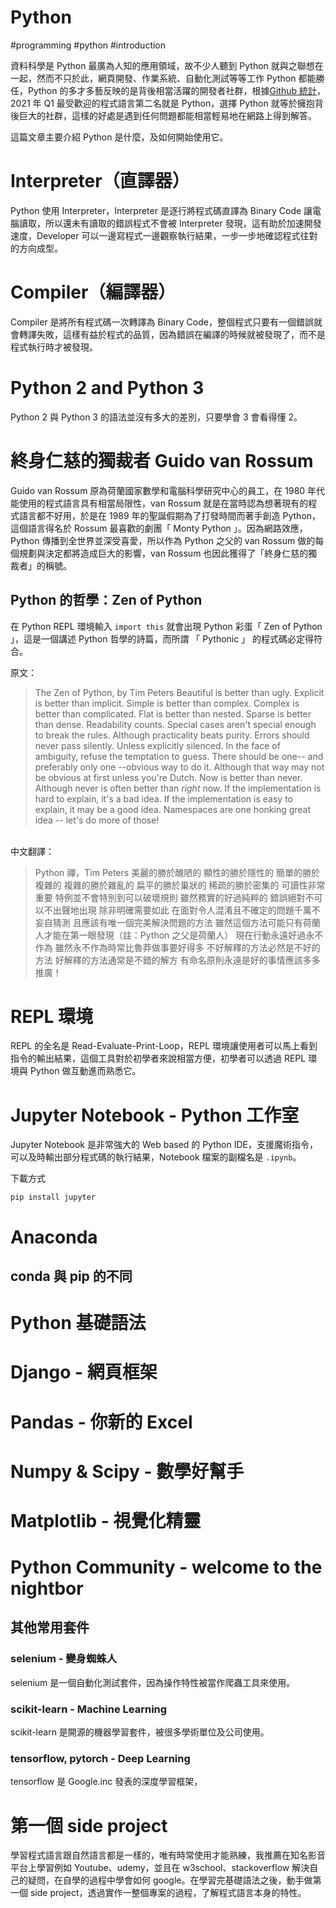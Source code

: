 # Python
#programming #python #introduction

資料科學是 Python 最廣為人知的應用領域，故不少人聽到 Python 就與之聯想在一起，然而不只於此，網頁開發、作業系統、自動化測試等等工作 Python 都能勝任，Python 的多才多藝反映的是背後相當活躍的開發者社群，根據[Github 統計](https://madnight.github.io/githut/#/pull_requests/2021/1)，2021 年 Q1 最受歡迎的程式語言第二名就是 Python，選擇 Python 就等於擁抱背後巨大的社群，這樣的好處是遇到任何問題都能相當輕易地在網路上得到解答。

這篇文章主要介紹 Python 是什麼，及如何開始使用它。

# Interpreter（直譯器）
Python 使用 Interpreter，Interpreter 是逐行將程式碼直譯為 Binary Code 讓電腦讀取，所以還未有讀取的錯誤程式不會被 Interpreter 發現，這有助於加速開發速度，Developer 可以一邊寫程式一邊觀察執行結果，一步一步地確認程式往對的方向成型。

# Compiler（編譯器）
Compiler 是將所有程式碼一次轉譯為 Binary Code，整個程式只要有一個錯誤就會轉譯失敗，這樣有益於程式的品質，因為錯誤在編譯的時候就被發現了，而不是程式執行時才被發現。

# Python 2 and Python 3
Python 2 與 Python 3 的語法並沒有多大的差別，只要學會 3 會看得懂 2。

# 終身仁慈的獨裁者 Guido van Rossum

Guido van Rossum 原為荷蘭國家數學和電腦科學研究中心的員工，在 1980 年代能使用的程式語言具有相當局限性，van Rossum 就是在當時認為想著現有的程式語言都不好用，於是在 1989 年的聖誕假期為了打發時間而著手創造 Python，這個語言得名於 Rossum 最喜歡的劇團「 Monty Python 」。因為網路效應，Python 傳播到全世界並深受喜愛，所以作為 Python 之父的 van Rossum 做的每個規劃與決定都將造成巨大的影響，van Rossum 也因此獲得了「終身仁慈的獨裁者」的稱號。

## Python 的哲學：Zen of Python

在 Python REPL 環境輸入 `import this` 就會出現 Python 彩蛋「 Zen of Python 」，這是一個講述 Python 哲學的詩篇，而所謂 「 Pythonic 」 的程式碼必定得符合。

原文：
> The Zen of Python, by Tim Peters
> Beautiful is better than ugly.
> Explicit is better than implicit.
> Simple is better than complex.
> Complex is better than complicated.
> Flat is better than nested.
> Sparse is better than dense.
> Readability counts.
> Special cases aren't special enough to break the rules.
> Although practicality beats purity.
> Errors should never pass silently.
> Unless explicitly silenced.
> In the face of ambiguity, refuse the temptation to guess.
> There should be one-- and preferably only one --obvious way to do it.
> Although that way may not be obvious at first unless you're Dutch.
> Now is better than never.
> Although never is often better than *right* now.
> If the implementation is hard to explain, it's a bad idea.
> If the implementation is easy to explain, it may be a good idea.
> Namespaces are one honking great idea -- let's do more of those!

<br />
中文翻譯：

> Python 禪，Tim Peters
> 美麗的勝於醜陋的
> 顯性的勝於隱性的
> 簡單的勝於複雜的
> 複雜的勝於雜亂的
> 扁平的勝於巢狀的
> 稀疏的勝於密集的
> 可讀性非常重要
> 特例並不會特別到可以破壞規則
> 雖然務實的好過純粹的
> 錯誤絕對不可以不出聲地出現
> 除非明確需要如此
> 在面對令人混淆且不確定的問題千萬不妄自猜測
> 且應該有唯一個完美解決問題的方法
> 雖然這個方法可能只有荷蘭人才能在第一眼發現（註：Python 之父是荷蘭人）
> 現在行動永遠好過永不作為
> 雖然永不作為時常比魯莽做事要好得多
> 不好解釋的方法必然是不好的方法
> 好解釋的方法通常是不錯的解方
> 有命名原則永遠是好的事情應該多多推廣！


# REPL 環境
REPL 的全名是 Read-Evaluate-Print-Loop，REPL 環境讓使用者可以馬上看到指令的輸出結果，這個工具對於初學者來說相當方便，初學者可以透過 REPL 環境與 Python 做互動進而熟悉它。

# Jupyter Notebook - Python 工作室

Jupyter Notebook 是非常強大的 Web based 的 Python IDE，支援魔術指令，可以及時輸出部分程式碼的執行結果，Notebook 檔案的副檔名是 `.ipynb`。


下載方式

``` 
pip install jupyter
```

# Anaconda

## conda 與 pip 的不同

# Python 基礎語法


# Django - 網頁框架
# Pandas - 你新的 Excel 
# Numpy & Scipy - 數學好幫手
# Matplotlib - 視覺化精靈
# Python Community - welcome to the nightbor
## 其他常用套件
### selenium - 變身蜘蛛人
selenium 是一個自動化測試套件，因為操作特性被當作爬蟲工具來使用。
### scikit-learn - Machine Learning
scikit-learn 是開源的機器學習套件，被很多學術單位及公司使用。
### tensorflow, pytorch - Deep Learning
tensorflow 是 Google.inc 發表的深度學習框架，

# 第一個 side project
學習程式語言跟自然語言都是一樣的，唯有時常使用才能熟練，我推薦在知名影音平台上學習例如 Youtube、udemy，並且在 w3school、stackoverflow 解決自己的疑問，在自學的過程中學會如何 google。在學習完基礎語法之後，動手做第一個 side project，透過實作一整個專案的過程，了解程式語言本身的特性。